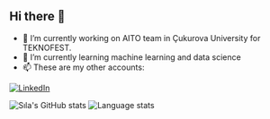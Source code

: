 ## Hi there 👋

<!--
**silacakmak/silacakmak** is a ✨ _special_ ✨ repository because its `README.md` (this file) appears on your GitHub profile.-->



- 🔭 I’m currently working on AITO team in Çukurova University for TEKNOFEST.
- 🌱 I’m currently learning machine learning and data science
- 📫 These are my other accounts:
  
[![LinkedIn](https://img.shields.io/badge/LinkedIn-0077B5?style=flat-square&logo=linkedin&logoColor=white)](https://www.linkedin.com/in/s%C4%B1la%C3%A7akmak/)




![Sıla's GitHub stats](https://github-readme-stats.vercel.app/api?username=silacakmak&show_icons=true&theme=radical)   ![Language stats](https://github-readme-stats.vercel.app/api/top-langs/?username=silacakmak&langs_count=10&theme=radical)



